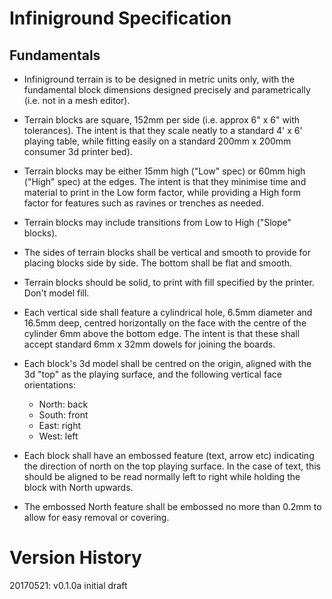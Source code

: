 # Infiniground Specification

## Fundamentals

* Infiniground terrain is to be designed in metric units only, with the fundamental block dimensions designed precisely and parametrically (i.e. not in a mesh editor).

* Terrain blocks are square, 152mm per side (i.e. approx 6" x 6" with tolerances).  The intent is that they scale neatly to a standard 4' x 6' playing table, while fitting easily on a standard 200mm x 200mm consumer 3d printer bed).

* Terrain blocks may be either 15mm high ("Low" spec) or 60mm high ("High" spec) at the edges. The intent is that they minimise time and material to print in the Low form factor, while providing a High form factor for features such as ravines or trenches as needed.

* Terrain blocks may include transitions from Low to High ("Slope" blocks).

* The sides of terrain blocks shall be vertical and smooth to provide for placing blocks side by side.  The bottom shall be flat and smooth.

* Terrain blocks should be solid, to print with fill specified by the printer. Don't model fill.

* Each vertical side shall feature a cylindrical hole, 6.5mm diameter and 16.5mm deep, centred horizontally on the face with the centre of the cylinder 6mm above the bottom edge. The intent is that these shall accept standard 6mm x 32mm dowels for joining the boards. 

* Each block's 3d model shall be centred on the origin, aligned with the 3d "top" as the playing surface, and the following vertical face orientations:
  * North: back
  * South: front
  * East: right
  * West: left

* Each block shall have an embossed feature (text, arrow etc) indicating the direction of north on the top playing surface. In the case of text, this should be aligned to be read normally left to right while holding the block with North upwards.

* The embossed North feature shall be embossed no more than 0.2mm to allow for easy removal or covering.

# Version History

20170521: v0.1.0a initial draft
